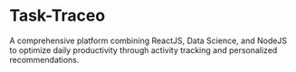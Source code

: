 # Task-Traceo
A comprehensive platform combining ReactJS, Data Science, and NodeJS to optimize daily productivity through activity tracking and personalized recommendations.
